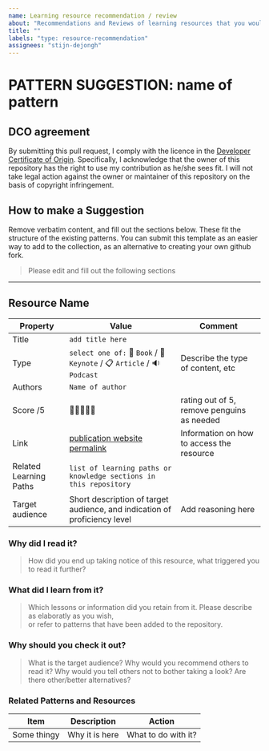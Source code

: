 ```yaml
---
name: Learning resource recommendation / review
about: "Recommendations and Reviews of learning resources that you would like to share with other learners."
title: ""
labels: "type: resource-recommendation"
assignees: "stijn-dejongh"
---
```


# PATTERN SUGGESTION: name of pattern

## DCO agreement

By submitting this pull request, I comply with the licence in the [Developer Certificate of Origin](../../DCO.md).
Specifically, I acknowledge that the owner of this repository has the right to use my contribution as he/she sees fit.
I will not take legal action against the owner or maintainer of this repository on the basis of copyright infringement.

## How to make a Suggestion

Remove verbatim content, and fill out the sections below.
These fit the structure of the existing patterns.
You can submit this template as an easier way to add to the collection, as an alternative
to creating your own github fork.

> Please edit and fill out the following sections

---

## Resource Name

| Property               | Value                                                                                                   | Comment                                    |
|------------------------|---------------------------------------------------------------------------------------------------------|--------------------------------------------|
| Title                  | `add title here`                                                                                        |                                            |
| Type                   | `select one of:` :book: `Book` / :speech_balloon: `Keynote` / :clipboard: `Article` / :sound: `Podcast` | Describe the type of content, etc          |
| Authors                | `Name of author`                                                                                        |                                            |
| Score /5               | :penguin::penguin::penguin::penguin::penguin:                                                           | rating out of 5, remove penguins as needed |
| Link                   | [publication website permalink](www.somesite.dev)                                                       | Information on how to access the resource  |
| Related Learning Paths | `list of learning paths or knowledge sections in this repository`                                       |                                            |
| Target audience        | Short description of target audience, and indication of proficiency level                               | Add reasoning here                         |

### Why did I read it?

> How did you end up taking notice of this resource, what triggered you to read it further?

### What did I learn from it?

> Which lessons or information did you retain from it. Please describe as elaboratly as you wish,  
> or refer to patterns that have been added to the repository.

### Why should you check it out?

> What is the target audience?
> Why would you recommend others to read it?
> Why would you tell others not to bother taking a look?
> Are there other/better alternatives?

### Related Patterns and Resources

| Item        | Description    | Action              |
|-------------|----------------|---------------------|
| Some thingy | Why it is here | What to do with it? |
